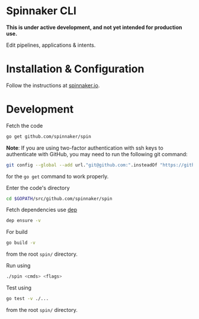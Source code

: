 # Spinnaker CLI

__This is under active development, and not yet intended for production use.__

Edit pipelines, applications & intents.

# Installation & Configuration

Follow the instructions at [spinnaker.io](https://www.spinnaker.io/guides/spin/cli/#install-and-configure-spin-cli).

# Development

Fetch the code

```bash
go get github.com/spinnaker/spin
```

**Note**: If you are using two-factor authentication with ssh keys to authenticate with GitHub,
you may need to run the following git command:

```bash
git config --global --add url."git@github.com:".insteadOf "https://github.com/"
```

for the `go get` command to work properly.

Enter the code's directory

```bash
cd $GOPATH/src/github.com/spinnaker/spin
```

Fetch dependencies use [dep](https://github.com/golang/dep)

```bash
dep ensure -v
```

For build 
```bash
go build -v
```

from the root `spin/` directory.

Run using

```bash
./spin <cmds> <flags>
```

Test using

```bash
go test -v ./...
```

from the root `spin/` directory.
